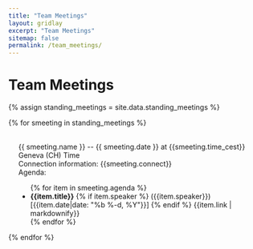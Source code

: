 ```yaml
---
title: "Team Meetings"
layout: gridlay
excerpt: "Team Meetings"
sitemap: false
permalink: /team_meetings/
---
```


# Team Meetings

{% assign standing_meetings = site.data.standing_meetings %}

{% for smeeting in standing_meetings %}

<div class="row">
<span id="{{meeting.label}}">&nbsp;</span>

<div class="clearfix">
<div class="well" style="padding-left: 20px; padding-right: 20px">
  <a style="text-decoration:none;" href="#{{smeeting.label}}">
    {{ smeeting.name }} -- {{ smeeting.date }} at {{smeeting.time_cest}} Geneva (CH) Time
  </a>
<div>
  Connection information: {{smeeting.connect}} <br />
</div><div>
  Agenda:
  <ul>
    {% for item in smeeting.agenda %}
    <li><strong>{{item.title}}</strong>
      {% if item.speaker %}
        ({{item.speaker}}) [{{item.date|date: "%b %-d, %Y"}}]
      {% endif %}
      {{item.link | markdownify}}
    </li>
    {% endfor %}
   </ul>
</div>
</div>
</div>

</div>

{% endfor %} 
